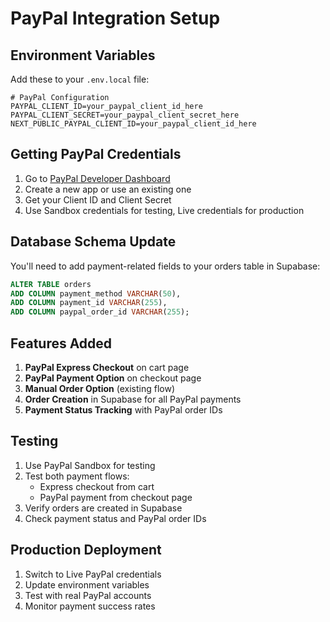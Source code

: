 # PayPal Integration Setup

## Environment Variables

Add these to your `.env.local` file:

```env
# PayPal Configuration
PAYPAL_CLIENT_ID=your_paypal_client_id_here
PAYPAL_CLIENT_SECRET=your_paypal_client_secret_here
NEXT_PUBLIC_PAYPAL_CLIENT_ID=your_paypal_client_id_here
```

## Getting PayPal Credentials

1. Go to [PayPal Developer Dashboard](https://developer.paypal.com/)
2. Create a new app or use an existing one
3. Get your Client ID and Client Secret
4. Use Sandbox credentials for testing, Live credentials for production

## Database Schema Update

You'll need to add payment-related fields to your orders table in Supabase:

```sql
ALTER TABLE orders 
ADD COLUMN payment_method VARCHAR(50),
ADD COLUMN payment_id VARCHAR(255),
ADD COLUMN paypal_order_id VARCHAR(255);
```

## Features Added

1. **PayPal Express Checkout** on cart page
2. **PayPal Payment Option** on checkout page
3. **Manual Order Option** (existing flow)
4. **Order Creation** in Supabase for all PayPal payments
5. **Payment Status Tracking** with PayPal order IDs

## Testing

1. Use PayPal Sandbox for testing
2. Test both payment flows:
   - Express checkout from cart
   - PayPal payment from checkout page
3. Verify orders are created in Supabase
4. Check payment status and PayPal order IDs

## Production Deployment

1. Switch to Live PayPal credentials
2. Update environment variables
3. Test with real PayPal accounts
4. Monitor payment success rates
